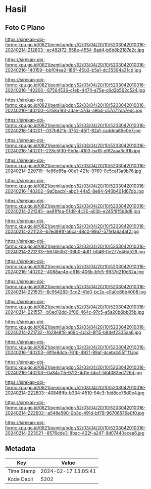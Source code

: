 # Hasil

## Foto C Plano

https://sirekap-obj-formc.kpu.go.id/0821/pemilu/pdpr/52/03/04/20/10/5203042010016-20240214-212803--ec482f72-558e-4554-8ad4-b6b8b2187e2c.jpg

https://sirekap-obj-formc.kpu.go.id/0821/pemilu/pdpr/52/03/04/20/10/5203042010016-20240216-140159--bbf04ea2-186f-40b3-b5a1-dc35394a31cd.jpg

https://sirekap-obj-formc.kpu.go.id/0821/pemilu/pdpr/52/03/04/20/10/5203042010016-20240216-140200--87564536-c1eb-4474-a75e-c6d2b562c524.jpg

https://sirekap-obj-formc.kpu.go.id/0821/pemilu/pdpr/52/03/04/20/10/5203042010016-20240216-140200--5158a193-adae-47da-a9b4-c57d72da7edc.jpg

https://sirekap-obj-formc.kpu.go.id/0821/pemilu/pdpr/52/03/04/20/10/5203042010016-20240216-140201--037b821b-3752-45f1-82a1-caddda65e0e7.jpg

https://sirekap-obj-formc.kpu.go.id/0821/pemilu/pdpr/52/03/04/20/10/5203042010016-20240216-140201--228c5f30-5b0a-4103-ba19-ef82aaa3c91b.jpg

https://sirekap-obj-formc.kpu.go.id/0821/pemilu/pdpr/52/03/04/20/10/5203042010016-20240214-220719--fe86d85a-00e1-421c-9769-0c5ca13a9b76.jpg

https://sirekap-obj-formc.kpu.go.id/0821/pemilu/pdpr/52/03/04/20/10/5203042010016-20240216-140202--9a5bacb1-abc1-44a5-8e84-940b401d67db.jpg

https://sirekap-obj-formc.kpu.go.id/0821/pemilu/pdpr/52/03/04/20/10/5203042010016-20240214-221345--aa91ffea-51d9-4c30-a03b-e245f8f5b8d8.jpg

https://sirekap-obj-formc.kpu.go.id/0821/pemilu/pdpr/52/03/04/20/10/5203042010016-20240214-221123--b7ed891f-a6ca-48c0-99a7-57fe1a6a4af2.jpg

https://sirekap-obj-formc.kpu.go.id/0821/pemilu/pdpr/52/03/04/20/10/5203042010016-20240214-221233--567450b2-06b0-4df1-b046-0e277e46d529.jpg

https://sirekap-obj-formc.kpu.go.id/0821/pemilu/pdpr/52/03/04/20/10/5203042010016-20240216-140202--4068ac4e-c916-406b-bfc5-9937d210c62a.jpg

https://sirekap-obj-formc.kpu.go.id/0821/pemilu/pdpr/52/03/04/20/10/5203042010016-20240214-221505--8c954283-3cd2-41d0-bc2e-e0a0c86b4008.jpg

https://sirekap-obj-formc.kpu.go.id/0821/pemilu/pdpr/52/03/04/20/10/5203042010016-20240214-221557--b0ed12dd-0f06-464c-97c5-a5a20b6bb05b.jpg

https://sirekap-obj-formc.kpu.go.id/0821/pemilu/pdpr/52/03/04/20/10/5203042010016-20240214-221732--1628e8f8-a69c-4cb3-8f15-b84ef2335aa6.jpg

https://sirekap-obj-formc.kpu.go.id/0821/pemilu/pdpr/52/03/04/20/10/5203042010016-20240216-140203--8f0e8dcb-761b-4921-89af-dcebcb55f1f1.jpg

https://sirekap-obj-formc.kpu.go.id/0821/pemilu/pdpr/52/03/04/20/10/5203042010016-20240216-140203--0a84c115-97f2-4d1e-bbcf-564083ed726d.jpg

https://sirekap-obj-formc.kpu.go.id/0821/pemilu/pdpr/52/03/04/20/10/5203042010016-20240214-222803--40848ffb-b334-4510-94c3-1dd8ce76d0e4.jpg

https://sirekap-obj-formc.kpu.go.id/0821/pemilu/pdpr/52/03/04/20/10/5203042010016-20240214-222902--a548e590-0b3c-491d-bf79-96706576e0f0.jpg

https://sirekap-obj-formc.kpu.go.id/0821/pemilu/pdpr/52/03/04/20/10/5203042010016-20240214-223021--8576dde3-8bac-422f-a247-8d07440ecea6.jpg


## Metadata

| Key        | Value               |
| ---------- | ------------------- |
| Time Stamp | 2024-02-17 13:05:41 |
| Kode Dapil | 5202                |



